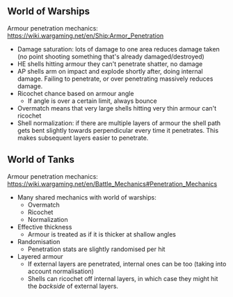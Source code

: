 ## World of Warships
Armour penetration mechanics: https://wiki.wargaming.net/en/Ship:Armor_Penetration
- Damage saturation: lots of damage to one area reduces damage taken (no point shooting something that's already damaged/destroyed)
- HE shells hitting armour they can't penetrate shatter, no damage
- AP shells arm on impact and explode shortly after, doing internal damage. Failing to penetrate, or over penetrating massively reduces damage.
- Ricochet chance based on armour angle
	- If angle is over a certain limit, always bounce
- Overmatch means that very large shells hitting very thin armour can't ricochet
- Shell normalization: if there are multiple layers of armour the shell path gets bent slightly towards perpendicular every time it penetrates. This makes subsequent layers easier to penetrate.
## World of Tanks
Armour penetration mechanics: https://wiki.wargaming.net/en/Battle_Mechanics#Penetration_Mechanics
- Many shared mechanics with world of warships:
	- Overmatch
	- Ricochet
	- Normalization
- Effective thickness
	- Armour is treated as if it is thicker at shallow angles
- Randomisation
	- Penetration stats are slightly randomised per hit
- Layered armour
	- If external layers are penetrated, internal ones can be too (taking into account normalisation)
	- Shells can ricochet off internal layers, in which case they might hit the _backside_ of external layers.